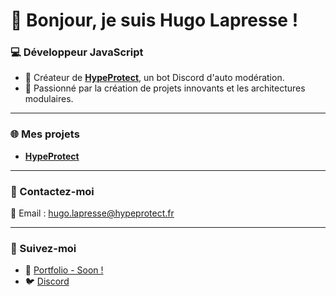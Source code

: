 # 👋 Bonjour, je suis Hugo Lapresse !  

### 💻 Développeur JavaScript
- 🚀 Créateur de **[HypeProtect](https://hypeprotect.fr)**, un bot Discord d'auto modération.  
- 🌟 Passionné par la création de projets innovants et les architectures modulaires.  

---

### 🌐 Mes projets  
- **[HypeProtect](https://hypeprotect.fr)**

---

### 💬 Contactez-moi  
📧 Email : [hugo.lapresse@hypeprotect.fr](mailto:hugo.lapresse@hypeprotect.fr)  

---

### 🔗 Suivez-moi  
- 🌟 [Portfolio - Soon !](https://exemple.com)
- 🐦 [Discord](https://https://discord.gg/hypeprotect)  
